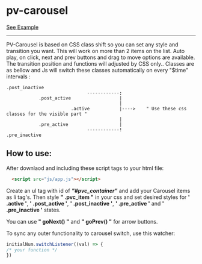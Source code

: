 # pv-carousel
[See Example](https://pouriversal.github.io/pv-carousel/)

---
PV-Carousel is based on CSS class shift so you can set any style and transition you want.
This will work on more than 2 items on the list.
Auto play, on click, next and prev buttons and drag to move options are available.
The transition position and functions will adjusted by CSS only.. Classes are as bellow and Js will switch these classes automatically on every "$time" intervals :


    .post_inactive
                                  ------------;
                .post_active                  |
                                              |
                            .active           |---->    " Use these css classes for the visible part "
                                              |
                .pre_active                   |
                                  ------------!
    .pre_inactive



## How to use:


After downlaod and including these script tags to your html file:

```html
  <script src="js/app.js"></script>
```

Create an ul tag with id of **_"#pvc_container"_** and add your Carousel items as li tag's.
Then style **" .pvc_item "** in your css and set desired styles for **' .active '**, **' .post_active '**, **' .post_inactive '**, **' .pre_active '** and **' .pre_inactive '** states.

You can use **" goNext() "** and **" goPrev() "** for arrow buttons.

To sync any outer functionality to carousel switch, use this watcher:

```js
initialNum.switchListener((val) => {
/* your function */
})
```

